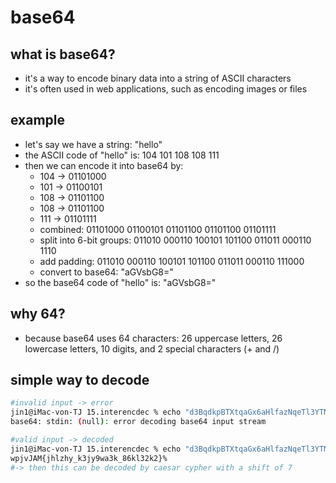 # base64

## what is base64?
- it's a way to encode binary data into a string of ASCII characters
- it's often used in web applications, such as encoding images or files

## example
- let's say we have a string: "hello"
- the ASCII code of "hello" is: 104 101 108 108 111
- then we can encode it into base64 by:
	- 104 -> 01101000
	- 101 -> 01100101
	- 108 -> 01101100
	- 108 -> 01101100
	- 111 -> 01101111
	- combined: 01101000 01100101 01101100 01101100 01101111
	- split into 6-bit groups: 011010 000110 100101 101100 011011 000110 1110
	- add padding: 011010 000110 100101 101100 011011 000110 111000
	- convert to base64: "aGVsbG8="
- so the base64 code of "hello" is: "aGVsbG8="

## why 64?
- because base64 uses 64 characters: 26 uppercase letters, 26 lowercase letters, 10 digits, and 2 special characters (+ and /)

## simple way to decode
```bash
#invalid input -> error
jin1@iMac-von-TJ 15.interencdec % echo "d3BqdkpBTXtqaGx6aHlfazNqeTl3YTNrXzg2a2wzMmsyfQ=='" | base64 --decode
base64: stdin: (null): error decoding base64 input stream 

#valid input -> decoded
jin1@iMac-von-TJ 15.interencdec % echo "d3BqdkpBTXtqaGx6aHlfazNqeTl3YTNrXzg2a2wzMmsyfQ==" | base64 --decode 
wpjvJAM{jhlzhy_k3jy9wa3k_86kl32k2}%
#-> then this can be decoded by caesar cypher with a shift of 7
```
